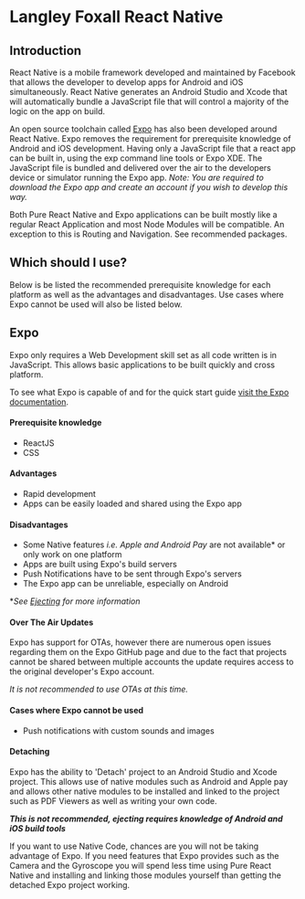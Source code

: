 # Langley Foxall React Native

## Introduction
React Native is a mobile framework developed and maintained by Facebook that allows the developer to develop apps for Android and iOS simultaneously. React Native generates an Android Studio and Xcode that will automatically bundle a JavaScript file that will control a majority of the logic on the app on build.

An open source toolchain called [Expo](https://expo.io) has also been developed around React Native. Expo removes the requirement for prerequisite knowledge of Android and iOS development. Having only a JavaScript file that a react app can be built in, using the exp command line tools or Expo XDE. The JavaScript file is bundled and delivered over the air to the developers device or simulator running the Expo app. *Note: You are required to download the Expo app and create an account if you wish to develop this way.*

Both Pure React Native and Expo applications can be built mostly like a regular React Application and most Node Modules will be compatible. An exception to this is Routing and Navigation. See recommended packages.

## Which should I use? ##

Below is be listed the recommended prerequisite knowledge for each platform as well as the advantages and disadvantages. Use cases where Expo cannot be used will also be listed below.

## Expo ##
Expo only requires a Web Development skill set as all code written is in JavaScript. This allows basic applications to be built quickly and cross platform.

To see what Expo is capable of and for the quick start guide [visit the Expo documentation](https://docs.expo.io/versions/v29.0.0/sdk).

#### Prerequisite knowledge

   * ReactJS
   * CSS

#### Advantages

   * Rapid development
   * Apps can be easily loaded and shared using the Expo app

#### Disadvantages

   * Some Native features *i.e. Apple and Android Pay* are not available* or only work on one platform
   * Apps are built using Expo's build servers
   * Push Notifications have to be sent through Expo's servers
   * The Expo app can be unreliable, especially on Android

**See [Ejecting](#detaching) for more information*

#### Over The Air Updates
Expo has support for OTAs, however there are numerous open issues regarding them on the Expo GitHub page and due to the fact that projects cannot be shared between multiple accounts the update requires access to the original developer's Expo account.

*It is not recommended to use OTAs at this time.*

#### Cases where Expo cannot be used
   * Push notifications with custom sounds and images 

#### Detaching
Expo has the ability to 'Detach' project to an Android Studio and Xcode project. This allows use of native modules such as Android and Apple pay and allows other native modules to be installed and linked to the project such as PDF Viewers as well as writing your own code.

***This is not recommended, ejecting requires knowledge of Android and iOS build tools***

If you want to use Native Code, chances are you will not be taking advantage of Expo. If you need features that Expo provides such as the Camera and the Gyroscope you will spend less time using Pure React Native and installing and linking those modules yourself than getting the detached Expo project working.